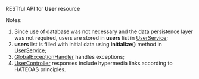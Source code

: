 RESTful API for **User** resource

Notes:
1. Since use of database was not necessary and the data persistence layer was not required, users are stored in **users** list in [UserService](src/main/java/org/testtask/clearsolutions/restapi/TestTaskUsersRestApi/service/UserService.java);
2. **users** list is filled with initial data using **initialize()** method in [UserService](src/main/java/org/testtask/clearsolutions/restapi/TestTaskUsersRestApi/service/UserService.java);
3. [GlobalExceptionHandler](src/main/java/org/testtask/clearsolutions/restapi/TestTaskUsersRestApi/exception/GlobalExceptionHandler.java) handles exceptions;
4. [UserController](src/main/java/org/testtask/clearsolutions/restapi/TestTaskUsersRestApi/controller) responses include hypermedia links according to HATEOAS principles.
